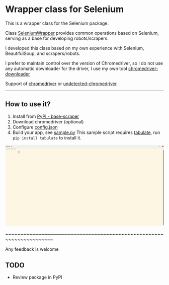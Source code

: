 
# Wrapper class for Selenium 

This is a wrapper class for the Selenium package. 

Class [SeleniumWrapper](ktxo/scraper/base_scraper.py#L40) provides common operations based on Selenium, serving as a base for developing robots/scrapers.

I developed this class based on my own experience with Selenium, BeautifulSoup, and scrapers/robots.
 
I prefer to maintain control over the version of Chromedriver, so I do not use any automatic downloader for the driver, I use my own tool [chromedriver-downloader ](https://github.com/ktxo/chromedriver-downloader)

Support of [chromedriver](https://chromedriver.chromium.org/downloads) or [undetected-chromedriver](https://pypi.org/project/undetected-chromedriver/)

----

## How to use it?
1. Install from [PyPI - base-scraper](https://pypi.org/project/base-scraper/)
2. Download chromedriver (optional)
3. Configure [config.json](config.json)
4. Build your app, see [sample.py](sample.py)
   This sample script requires [tabulate](https://pypi.org/project/tabulate/), run `pip install tabulate` to install it.

![](demo.gif)

**~~~~~~~~~~~~~~~~~~~~~~~~~~~~~~~~~~~~~~~~~~~~~~~~~~~~~~~~~~~~~~~~~~~~~**

Any feedback is welcome

## TODO
- Review package in PyPI
